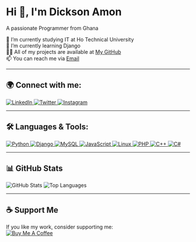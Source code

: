 # Hi 👋, I'm Dickson Amon  
A passionate Programmer from Ghana  

🔭 I’m currently studying IT at Ho Technical University  
🌱 I’m currently learning Django  
👨‍💻 All of my projects are available at [My GitHub](https://github.com/amondickson)  
📫 You can reach me via [Email](mailto:techwithamon@gmail.com)  

---

## 🌍 Connect with me:  
<p align="left">
  <a href="https://www.linkedin.com/in/dickson-amon-70a38a301" target="_blank">
    <img src="https://img.shields.io/badge/LinkedIn-0077B5?style=for-the-badge&logo=linkedin&logoColor=white" alt="LinkedIn">
  </a>
  <a href="https://twittehttps://www.google.com/search?q=gmail+inbox&sca_esv=591204243&sxsrf=AM9HkKku8undyeVnxXyjE2JuOnWjtbGu7A%3A1702643698300&ei=8kd8Zeb8Ed2ChbIP3YWbgAw&oq=gmail&gs_lp=Egxnd3Mtd2l6LXNlcnAiBWdtYWlsKgIIADIHECMYsAMYJzIHECMYsAMYJzIKEAAYRxjWBBiwAzIKEAAYRxjWBBiwAzIKEAAYRxjWBBiwAzIKEAAYRxjWBBiwAzIKEAAYRxjWBBiwAzIKEAAYRxjWBBiwAzIKEAAYRxjWBBiwA0ivEVAAWABwAXgBkAEAmAEAoAEAqgEAuAEByAEA4gMEGAAgQYgGAZAGCQ&sclient=gws-wiz-serpr.com/Orio_Flames" target="_blank">
    <img src="https://img.shields.io/badge/Twitter-1DA1F2?style=for-the-badge&logo=twitter&logoColor=white" alt="Twitter">
  </a>
  <a href="https://instagram.com/orio.lucky " target="_blank">
    <img src="https://img.shields.io/badge/Instagram-E4405F?style=for-the-badge&logo=instagram&logoColor=white" alt="Instagram">
  </a>
</p>

---

## 🛠️ Languages & Tools:  
<p align="left">
  <a href="https://www.python.org" target="_blank">
    <img src="https://img.shields.io/badge/Python-3776AB?style=for-the-badge&logo=python&logoColor=white" alt="Python">
  </a>
  <a href="https://www.djangoproject.com/" target="_blank">
    <img src="https://img.shields.io/badge/Django-092E20?style=for-the-badge&logo=django&logoColor=white" alt="Django">
  </a>
  <a href="https://www.mysql.com/" target="_blank">
    <img src="https://img.shields.io/badge/MySQL-005C84?style=for-the-badge&logo=mysql&logoColor=white" alt="MySQL">
  </a>
  <a href="https://developer.mozilla.org/en-US/docs/Web/JavaScript" target="_blank">
    <img src="https://img.shields.io/badge/JavaScript-F7DF1E?style=for-the-badge&logo=javascript&logoColor=black" alt="JavaScript">
  </a>
  <a href="https://www.linux.org/" target="_blank">
    <img src="https://img.shields.io/badge/Linux-FCC624?style=for-the-badge&logo=linux&logoColor=black" alt="Linux">
  </a>
  <a href="https://www.php.net/" target="_blank">
    <img src="https://img.shields.io/badge/PHP-777BB4?style=for-the-badge&logo=php&logoColor=white" alt="PHP">
  </a>
  <a href="https://isocpp.org/" target="_blank">
    <img src="https://img.shields.io/badge/C++-00599C?style=for-the-badge&logo=c%2B%2B&logoColor=white" alt="C++">
  </a>
  <a href="https://learn.microsoft.com/en-us/dotnet/csharp/" target="_blank">
    <img src="https://img.shields.io/badge/C%23-239120?style=for-the-badge&logo=c-sharp&logoColor=white" alt="C#">
  </a>
</p>

---

## 📊 GitHub Stats  
<p align="left">
  <img src="https://github-readme-stats.vercel.app/api?username=amondickson&show_icons=true&theme=dark" alt="GitHub Stats">
  <img src="https://github-readme-stats.vercel.app/api/top-langs/?username=amondickson&layout=compact&theme=dark" alt="Top Languages">
</p>

---

## ☕ Support Me  
If you like my work, consider supporting me:  
<a href="your-buymeacoffee-url" target="_blank">
  <img src="https://img.shields.io/badge/Buy%20Me%20a%20Coffee-orange?style=for-the-badge&logo=buy-me-a-coffee" alt="Buy Me A Coffee">
</a>
